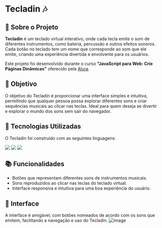 # Tecladin  🎶


## 📜 Sobre o Projeto

**Tecladin** é um teclado virtual interativo, onde cada tecla emite o som de diferentes instrumentos, como bateria, percussão e outros efeitos sonoros. Cada botão no teclado tem um nome que corresponde ao som que ele emite, criando uma experiência divertida e envolvente para os usuários.

Este projeto foi desenvolvido durante o curso **"JavaScript para Web: Crie Páginas Dinâmicas"** oferecido pela [Alura](https://www.alura.com.br).

## 🎯 Objetivo

O objetivo do Tecladin é proporcionar uma interface simples e intuitiva, permitindo que qualquer pessoa possa explorar diferentes sons e criar sequências musicais ao clicar nas teclas. Ideal para quem deseja se divertir e explorar o mundo dos sons sem sair do navegador.

## 🚀 Tecnologias Utilizadas

O Tecladin foi construído com as seguintes linguagens:

<div>
    <img src="https://logospng.org/download/html-5/logo-html-5-256.png">
    <img src="https://logospng.org/download/css-3/logo-css-3-256.png">
    <img src="https://logospng.org/download/javascript/logo-javascript-icon-256.png">
</div>

## 📚 Funcionalidades

- Botões que representam diferentes sons de instrumentos musicais.
- Sons reproduzidos ao clicar nas teclas do teclado virtual.
- Interface responsiva e intuitiva para uma boa experiência do usuário.

## 🎨 Interface

A interface é amigável, com botões nomeados de acordo com os sons que emitem, facilitando a navegação e uso do Tecladin.
![image](https://github.com/user-attachments/assets/4419cf88-1338-4a76-9cdc-1cd9e0be2636)

